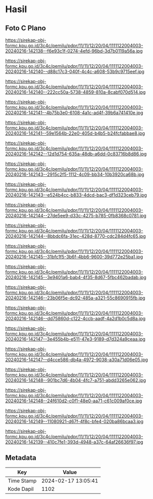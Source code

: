 # Hasil

## Foto C Plano

https://sirekap-obj-formc.kpu.go.id/3c4c/pemilu/pdpr/11/11/12/20/04/1111122004003-20240216-142138--f6e93c1f-0274-4efd-96bd-3d7b0119a56a.jpg

https://sirekap-obj-formc.kpu.go.id/3c4c/pemilu/pdpr/11/11/12/20/04/1111122004003-20240216-142140--d88c17c3-040f-4c4c-a608-53b9c9715eef.jpg

https://sirekap-obj-formc.kpu.go.id/3c4c/pemilu/pdpr/11/11/12/20/04/1111122004003-20240216-142140--222cc50a-5738-4859-810a-8cabf070d514.jpg

https://sirekap-obj-formc.kpu.go.id/3c4c/pemilu/pdpr/11/11/12/20/04/1111122004003-20240216-142141--4b75b3e0-6108-4a1c-ad4f-39b6a741410e.jpg

https://sirekap-obj-formc.kpu.go.id/3c4c/pemilu/pdpr/11/11/12/20/04/1111122004003-20240216-142141--59e1564b-22e0-405d-b4b5-b24fcfabbae8.jpg

https://sirekap-obj-formc.kpu.go.id/3c4c/pemilu/pdpr/11/11/12/20/04/1111122004003-20240216-142142--12d1d754-635a-48db-a6dd-0c83716b8d86.jpg

https://sirekap-obj-formc.kpu.go.id/3c4c/pemilu/pdpr/11/11/12/20/04/1111122004003-20240216-142143--2915c2f5-1112-4c09-bb34-10b3920ca68b.jpg

https://sirekap-obj-formc.kpu.go.id/3c4c/pemilu/pdpr/11/11/12/20/04/1111122004003-20240216-142143--e524b4cc-b833-4dcd-bac3-df1d323ceb79.jpg

https://sirekap-obj-formc.kpu.go.id/3c4c/pemilu/pdpr/11/11/12/20/04/1111122004003-20240216-142144--27de5ee9-d33c-4275-b785-0fb8368c0781.jpg

https://sirekap-obj-formc.kpu.go.id/3c4c/pemilu/pdpr/11/11/12/20/04/1111122004003-20240216-142144--8bbdc6fa-31ec-428d-8770-cdc284d4fc65.jpg

https://sirekap-obj-formc.kpu.go.id/3c4c/pemilu/pdpr/11/11/12/20/04/1111122004003-20240216-142145--31bfc1f5-3b6f-4bb6-9600-39d772e25ba1.jpg

https://sirekap-obj-formc.kpu.go.id/3c4c/pemilu/pdpr/11/11/12/20/04/1111122004003-20240216-142145--3e9401a6-bab4-4f35-8d67-5fbc462badab.jpg

https://sirekap-obj-formc.kpu.go.id/3c4c/pemilu/pdpr/11/11/12/20/04/1111122004003-20240216-142146--23b06f5e-dc92-485a-a321-55c8690915fb.jpg

https://sirekap-obj-formc.kpu.go.id/3c4c/pemilu/pdpr/11/11/12/20/04/1111122004003-20240216-142146--dd75860d-c122-4ccb-aadf-4a2d1b0c5d8a.jpg

https://sirekap-obj-formc.kpu.go.id/3c4c/pemilu/pdpr/11/11/12/20/04/1111122004003-20240216-142147--3e455b4b-e511-47e3-9189-d7d324a9ceaa.jpg

https://sirekap-obj-formc.kpu.go.id/3c4c/pemilu/pdpr/11/11/12/20/04/1111122004003-20240216-142147--d4cce586-db4a-4972-9038-a30a71d06e05.jpg

https://sirekap-obj-formc.kpu.go.id/3c4c/pemilu/pdpr/11/11/12/20/04/1111122004003-20240216-142148--901bc7d6-4b04-4fc7-a751-abdd3265e062.jpg

https://sirekap-obj-formc.kpu.go.id/3c4c/pemilu/pdpr/11/11/12/20/04/1111122004003-20240216-142148--24f610d2-c0f1-48e0-aa71-c61c009af0ce.jpg

https://sirekap-obj-formc.kpu.go.id/3c4c/pemilu/pdpr/11/11/12/20/04/1111122004003-20240216-142149--11080921-d67f-4f8c-bfe4-020ba86bcaa3.jpg

https://sirekap-obj-formc.kpu.go.id/3c4c/pemilu/pdpr/11/11/12/20/04/1111122004003-20240216-142139--410c7fe1-393d-4948-a37c-64af26636f97.jpg


## Metadata

| Key        | Value               |
| ---------- | ------------------- |
| Time Stamp | 2024-02-17 13:05:41 |
| Kode Dapil | 1102                |



